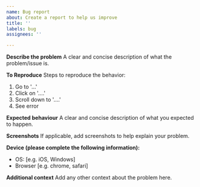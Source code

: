 ```yaml
---
name: Bug report
about: Create a report to help us improve
title: ''
labels: bug
assignees: ''

---
```


**Describe the problem**
A clear and concise description of what the problem/issue is.

**To Reproduce**
Steps to reproduce the behavior:
1. Go to '...'
2. Click on '....'
3. Scroll down to '....'
4. See error

**Expected behaviour**
A clear and concise description of what you expected to happen.

**Screenshots**
If applicable, add screenshots to help explain your problem.

**Device (please complete the following information):**
 - OS: [e.g. iOS, Windows]
 - Browser [e.g. chrome, safari]

**Additional context**
Add any other context about the problem here.
